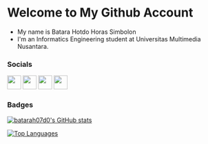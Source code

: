 # Welcome to My Github Account
* My name is Batara Hotdo Horas Simbolon
* I'm an Informatics Engineering student at Universitas Multimedia Nusantara.

### Socials

<p align="left"> <a href="https://discord.com/users/LEGION#1951" target="_blank" rel="noreferrer"><img src="https://raw.githubusercontent.com/danielcranney/readme-generator/main/public/icons/socials/discord.svg" width="32" height="32" /></a> <a href="https://www.github.com/batarah07d0" target="_blank" rel="noreferrer"><img src="https://raw.githubusercontent.com/danielcranney/readme-generator/main/public/icons/socials/github.svg" width="32" height="32" /></a> <a href="http://www.instagram.com/batara.hotdo" target="_blank" rel="noreferrer"><img src="https://raw.githubusercontent.com/danielcranney/readme-generator/main/public/icons/socials/instagram.svg" width="32" height="32" /></a> <a href="https://www.linkedin.com/in/batara-hotdo-horas-simbolon-636880254/" target="_blank" rel="noreferrer"><img src="https://raw.githubusercontent.com/danielcranney/readme-generator/main/public/icons/socials/linkedin.svg" width="32" height="32" /></a></p>

### Badges

<a href="http://www.github.com/batarah07d0"><img src="https://github-readme-stats.vercel.app/api?username=batarah07d0&show_icons=true&hide=&count_private=true&title_color=a855f7&text_color=ffffff&icon_color=6366f1&bg_color=1c1917&hide_border=true&show_icons=true" alt="batarah07d0's GitHub stats" /></a>

<a href="https://github.com/batarah07d0" align="left"><img src="https://github-readme-stats.vercel.app/api/top-langs/?username=batarah07d0&langs_count=10&title_color=a855f7&text_color=ffffff&icon_color=6366f1&bg_color=1c1917&hide_border=true&locale=en&custom_title=Top%20%Languages" alt="Top Languages" /></a>
